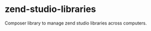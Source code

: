 zend-studio-libraries
=====================

Composer library to manage zend studio libraries across computers.